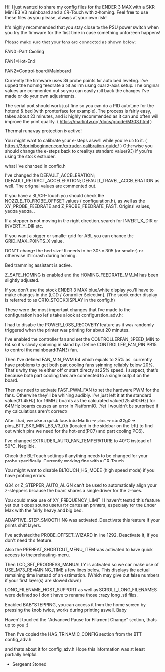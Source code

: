 Hi!
I just wanted to share my config files for the ENDER 3 MAX with a SKR Mini E3 V3 mainboard and a CR-Touch with z-homing.
Feel free to use these files as you please, always at your own risk! 

It's highly recommended that you stay close to the PSU power switch when you try the firmware for the first time in case something unforseen happens!

Please make sure that your fans are connected as shown below:

FAN0=Part Cooling	

FAN1=Hot-End			

FAN2=Control-board/Mainboard


Currently the firmware uses 36 probe points for auto bed leveling. I've upped the homing feedrate a bit as I'm using dual z-axis setup. 
The original values are commented out so you can easily roll back the changes I've made or do your own adjustments.

The serial port should work just fine so you can do a PID autotune for the hotend & bed (with pronterface for example). The process is
fairly easy, takes about 20 minutes, and is highly recommended as it can and often will improve the print quality.  ( https://marlinfw.org/docs/gcode/M303.html )

Thermal runaway protection is active!

You might want to calibrate your e-steps aswell while you're up to it. ( https://3dprintbeginner.com/extruder-calibration-guide/ )
Otherwise you should change the e-steps back to crealitys standard value(93) if you're using the stock extruder.




what I've changed in config.h:


I've changed the DEFAULT_ACCELERATION; DEFAULT_RETRACT_ACCELERATION; DEFAULT_TRAVEL_ACCELERATION as well. The original values are commented out.

If you have a BL/CR-Touch you should check the NOZZLE_TO_PROBE_OFFSET values ( configuration.h), as well as the XY_PROBE_FEEDRATE and Z_PROBE_FEEDRATE_FAST.
Original values, yadda yadda...

If a stepper is not moving in the right direction, search for INVERT_X_DIR or INVERT_Y_DIR etc.

If you want a bigger or smaller grid for ABL you can chance the GRID_MAX_POINTS_X value. 

DON'T change the bed size! It needs to be 305 x 305 (or smaller) or otherwise it'll crash during homing. 

Bed tramming assistant is active. 

Z_SAFE_HOMING is enabled and the HOMING_FEEDRATE_MM_M has been slightly adjusted. 

If you don't use the stock ENDER 3 MAX blue/white display you'll have to make changes in the [LCD / Controller Selection].
(The stock ender display is referred to as CR10_STOCKDISPLAY in the config.h)





These were the most important changes that I've made to the configuration.h so let's take a look at configuration_adv.h:


I had to disable the POWER_LOSS_RECOVERY feature as it was randomly triggered when the printer was printing for about 20 minutes.

I've enabled the controller fan and set the CONTROLLERFAN_SPEED_MIN to 64 so it's slowly spinning in stand by.
Define CONTROLLER_FAN_PIN PB15 to control the mainboard(FAN2) fan.

Then I've defined FAN_MIN_PWM 64 which equals to 25% as I currently have problems to get both part cooling fans spinning reliably
below 20%. That's why they're either off or start directy at 25% speed. 
I suspect, that's because both part cooling fans are connected to a single output on the board.

Then we need to activate FAST_PWM_FAN to set the hardware PWM for the fans. Otherwise they'll be whining audibly.
I've just left it at the standard value(31.4kHz) for 16MHz boards as the calculated value(125.490kHz) for 64MHz boards causes an error in PlatformIO.
(Yet I wouldn't be surprised if my calculations aren't correct) 

After that, we take a quick look into Marlin -> pins -> stm32g0 -> pins_BTT_SKR_MINI_E3_V3_0.h (located in the sidebar on the left)
to find out which pins we need for the hot-end(PC7) and part cooling(PC6). 

I've changed EXTRUDER_AUTO_FAN_TEMPERATURE to 40°C instead of 50°C. Neglible. 

Check the BL-Touch settings if anything needs to be changed for your probe specifically. Currently working fine with a CR-Touch.

You might want to disable BLTOUCH_HS_MODE (high speed mode) if you have probing errors.

G34 or Z_STEPPER_AUTO_ALIGN can't be used to automatically align your z-steppers because the board shares a single driver for the z-axes.

You could make use of XY_FREQUENCY_LIMIT ! I haven't tested this feature yet but it does sound useful for cartesian printers,
especially for the Ender Max with the fairly heavy and big bed.

ADAPTIVE_STEP_SMOOTHING was activated. Deactivate this feature if your prints shift layers.

I've activated the PROBE_OFFSET_WIZARD in line 1292. Deactivate it, if you don't need this feature.

Also the PREHEAT_SHORTCUT_MENU_ITEM was activated to have quick access to the preheating-menu.

Then LCD_SET_PROGRESS_MANUALLY is activated so we can make use of USE_M73_REMAINING_TIME a few lines below. 
This displays the actual remaining time instead of an estimation. (Which may give out false numbers if your first layer(s) are slowed down)

LONG_FILENAME_HOST_SUPPORT as well as SCROLL_LONG_FILENAMES were defined so I don't have to rename those crazy long .stl files.

Enabled BABYSTEPPING, you can access it from the home screen by pressing the knob twice, works during printing aswell. 
Baby

Haven't touched the "Advanced Pause for Filament Change" section, thats up to you ;)

Then I've copied the HAS_TRINAMIC_CONFIG section from the BTT config_adv.h 

and thats about it for config_adv.h
Hope this information was at least partially helpful.

- Sergeant Stoned











